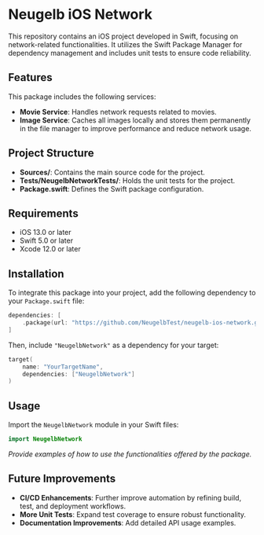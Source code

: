 # Neugelb iOS Network

This repository contains an iOS project developed in Swift, focusing on network-related functionalities. It utilizes the Swift Package Manager for dependency management and includes unit tests to ensure code reliability.


## Features

This package includes the following services:

- **Movie Service**: Handles network requests related to movies.
- **Image Service**: Caches all images locally and stores them permanently in the file manager to improve performance and reduce network usage.
                                                                                                                                                    
## Project Structure

- **Sources/**: Contains the main source code for the project.
- **Tests/NeugelbNetworkTests/**: Holds the unit tests for the project.
- **Package.swift**: Defines the Swift package configuration.

## Requirements

- iOS 13.0 or later
- Swift 5.0 or later
- Xcode 12.0 or later

## Installation

To integrate this package into your project, add the following dependency to your `Package.swift` file:

```swift
dependencies: [
    .package(url: "https://github.com/NeugelbTest/neugelb-ios-network.git", from: "1.0.0")
]
```

Then, include `"NeugelbNetwork"` as a dependency for your target:

```swift
target(
    name: "YourTargetName",
    dependencies: ["NeugelbNetwork"]
)
```

## Usage

Import the `NeugelbNetwork` module in your Swift files:

```swift
import NeugelbNetwork
```

*Provide examples of how to use the functionalities offered by the package.*

## Future Improvements

- **CI/CD Enhancements**: Further improve automation by refining build, test, and deployment workflows.
- **More Unit Tests**: Expand test coverage to ensure robust functionality.
- **Documentation Improvements**: Add detailed API usage examples.

